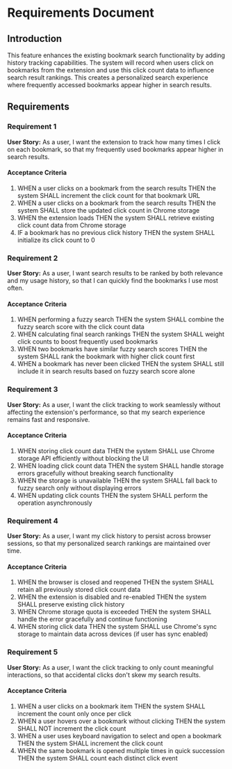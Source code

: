 # Requirements Document

## Introduction

This feature enhances the existing bookmark search functionality by adding history tracking capabilities. The system will record when users click on bookmarks from the extension and use this click count data to influence search result rankings. This creates a personalized search experience where frequently accessed bookmarks appear higher in search results.

## Requirements

### Requirement 1

**User Story:** As a user, I want the extension to track how many times I click on each bookmark, so that my frequently used bookmarks appear higher in search results.

#### Acceptance Criteria

1. WHEN a user clicks on a bookmark from the search results THEN the system SHALL increment the click count for that bookmark URL
2. WHEN a user clicks on a bookmark from the search results THEN the system SHALL store the updated click count in Chrome storage
3. WHEN the extension loads THEN the system SHALL retrieve existing click count data from Chrome storage
4. IF a bookmark has no previous click history THEN the system SHALL initialize its click count to 0

### Requirement 2

**User Story:** As a user, I want search results to be ranked by both relevance and my usage history, so that I can quickly find the bookmarks I use most often.

#### Acceptance Criteria

1. WHEN performing a fuzzy search THEN the system SHALL combine the fuzzy search score with the click count data
2. WHEN calculating final search rankings THEN the system SHALL weight click counts to boost frequently used bookmarks
3. WHEN two bookmarks have similar fuzzy search scores THEN the system SHALL rank the bookmark with higher click count first
4. WHEN a bookmark has never been clicked THEN the system SHALL still include it in search results based on fuzzy search score alone

### Requirement 3

**User Story:** As a user, I want the click tracking to work seamlessly without affecting the extension's performance, so that my search experience remains fast and responsive.

#### Acceptance Criteria

1. WHEN storing click count data THEN the system SHALL use Chrome storage API efficiently without blocking the UI
2. WHEN loading click count data THEN the system SHALL handle storage errors gracefully without breaking search functionality
3. WHEN the storage is unavailable THEN the system SHALL fall back to fuzzy search only without displaying errors
4. WHEN updating click counts THEN the system SHALL perform the operation asynchronously

### Requirement 4

**User Story:** As a user, I want my click history to persist across browser sessions, so that my personalized search rankings are maintained over time.

#### Acceptance Criteria

1. WHEN the browser is closed and reopened THEN the system SHALL retain all previously stored click count data
2. WHEN the extension is disabled and re-enabled THEN the system SHALL preserve existing click history
3. WHEN Chrome storage quota is exceeded THEN the system SHALL handle the error gracefully and continue functioning
4. WHEN storing click data THEN the system SHALL use Chrome's sync storage to maintain data across devices (if user has sync enabled)

### Requirement 5

**User Story:** As a user, I want the click tracking to only count meaningful interactions, so that accidental clicks don't skew my search results.

#### Acceptance Criteria

1. WHEN a user clicks on a bookmark item THEN the system SHALL increment the count only once per click
2. WHEN a user hovers over a bookmark without clicking THEN the system SHALL NOT increment the click count
3. WHEN a user uses keyboard navigation to select and open a bookmark THEN the system SHALL increment the click count
4. WHEN the same bookmark is opened multiple times in quick succession THEN the system SHALL count each distinct click event